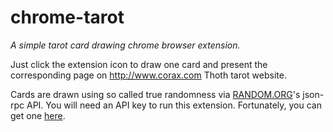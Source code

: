 # chrome-tarot
*A simple tarot card drawing chrome browser extension.*

Just click the extension icon to draw one card and present the corresponding page on http://www.corax.com Thoth tarot website.

Cards are drawn using so called true randomness via [RANDOM.ORG](https://www.random.org/)'s json-rpc API.
You will need an API key to run this extension. Fortunately, you can get one [here](https://api.random.org/api-keys/beta).

